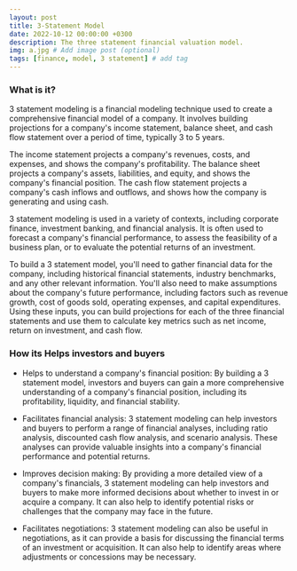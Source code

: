 ```yaml
---
layout: post
title: 3-Statement Model
date: 2022-10-12 00:00:00 +0300
description: The three statement financial valuation model.
img: a.jpg # Add image post (optional)
tags: [finance, model, 3 statement] # add tag
---
```


### What is it?

3 statement modeling is a financial modeling technique used to create a comprehensive financial model of a company. It involves building projections for a company's income statement, balance sheet, and cash flow statement over a period of time, typically 3 to 5 years.

The income statement projects a company's revenues, costs, and expenses, and shows the company's profitability. The balance sheet projects a company's assets, liabilities, and equity, and shows the company's financial position. The cash flow statement projects a company's cash inflows and outflows, and shows how the company is generating and using cash.

3 statement modeling is used in a variety of contexts, including corporate finance, investment banking, and financial analysis. It is often used to forecast a company's financial performance, to assess the feasibility of a business plan, or to evaluate the potential returns of an investment.

To build a 3 statement model, you'll need to gather financial data for the company, including historical financial statements, industry benchmarks, and any other relevant information. You'll also need to make assumptions about the company's future performance, including factors such as revenue growth, cost of goods sold, operating expenses, and capital expenditures. Using these inputs, you can build projections for each of the three financial statements and use them to calculate key metrics such as net income, return on investment, and cash flow.

### How its Helps investors and buyers

-	Helps to understand a company's financial position: By building a 3 statement model, investors and buyers can gain a more comprehensive understanding of a company's financial position, including its profitability, liquidity, and financial stability.

-	Facilitates financial analysis: 3 statement modeling can help investors and buyers to perform a range of financial analyses, including ratio analysis, discounted cash flow analysis, and scenario analysis. These analyses can provide valuable insights into a company's financial performance and potential returns.

-	Improves decision making: By providing a more detailed view of a company's financials, 3 statement modeling can help investors and buyers to make more informed decisions about whether to invest in or acquire a company. It can also help to identify potential risks or challenges that the company may face in the future.

-	Facilitates negotiations: 3 statement modeling can also be useful in negotiations, as it can provide a basis for discussing the financial terms of an investment or acquisition. It can also help to identify areas where adjustments or concessions may be necessary.
